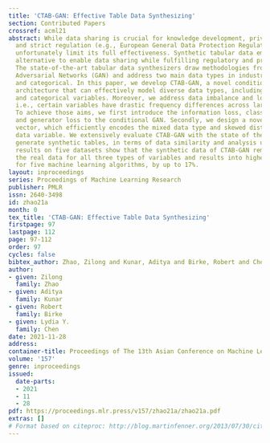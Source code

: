 ```yaml
---
title: 'CTAB-GAN: Effective Table Data Synthesizing'
section: Contributed Papers
crossref: acml21
abstract: While data sharing is crucial for knowledge development, privacy concerns
  and strict regulation (e.g., European General Data Protection Regulation (GDPR))
  unfortunately limit its full effectiveness. Synthetic tabular data emerges as an
  alternative to enable data sharing while fulfilling regulatory and privacy constraints.
  The state-of-the-art tabular data synthesizers draw methodologies from Generative
  Adversarial Networks (GAN) and address two main data types in industry, i.e., continuous
  and categorical. In this paper, we develop CTAB-GAN, a novel conditional table GAN
  architecture that can effectively model diverse data types, including a mix of continuous
  and categorical variables. Moreover, we address data imbalance and long tail issues,
  i.e., certain variables have drastic frequency differences across large values.
  To achieve those aims, we first introduce the information loss, classification loss
  and generator loss to the conditional GAN. Secondly, we design a novel conditional
  vector, which efficiently encodes the mixed data type and skewed distribution of
  data variable. We extensively evaluate CTAB-GAN with the state of the art GANs that
  generate synthetic tables, in terms of data similarity and analysis utility. The
  results on five datasets show that the synthetic data of CTAB-GAN remarkably resembles
  the real data for all three types of variables and results into higher accuracy
  for five machine learning algorithms, by up to 17%.
layout: inproceedings
series: Proceedings of Machine Learning Research
publisher: PMLR
issn: 2640-3498
id: zhao21a
month: 0
tex_title: 'CTAB-GAN: Effective Table Data Synthesizing'
firstpage: 97
lastpage: 112
page: 97-112
order: 97
cycles: false
bibtex_author: Zhao, Zilong and Kunar, Aditya and Birke, Robert and Chen, Lydia Y.
author:
- given: Zilong
  family: Zhao
- given: Aditya
  family: Kunar
- given: Robert
  family: Birke
- given: Lydia Y.
  family: Chen
date: 2021-11-28
address:
container-title: Proceedings of The 13th Asian Conference on Machine Learning
volume: '157'
genre: inproceedings
issued:
  date-parts:
  - 2021
  - 11
  - 28
pdf: https://proceedings.mlr.press/v157/zhao21a/zhao21a.pdf
extras: []
# Format based on citeproc: http://blog.martinfenner.org/2013/07/30/citeproc-yaml-for-bibliographies/
---
```


